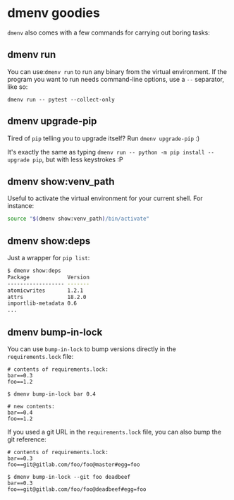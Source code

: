 # dmenv goodies

`dmenv` also comes with a few commands for carrying out boring tasks:

## dmenv run

You can use:`dmenv run` to run any binary from the virtual environment. If the program you want to run
needs command-line options, use a `--` separator, like so:

```console
dmenv run -- pytest --collect-only
```

## dmenv upgrade-pip

Tired of `pip` telling you to upgrade itself? Run `dmenv upgrade-pip` :)

It's exactly the same as typing `dmenv run -- python -m pip install --upgrade pip`, but with less keystrokes :P


## dmenv show:venv_path

Useful to activate the virtual environment for your current shell. For instance:

```bash
source "$(dmenv show:venv_path)/bin/activate"
```

## dmenv show:deps

Just a wrapper for `pip list`:

```bash
$ dmenv show:deps
Package            Version
------------------ -------
atomicwrites       1.2.1
attrs              18.2.0
importlib-metadata 0.6
...
```

## dmenv bump-in-lock

You can use `bump-in-lock` to bump versions directly in the `requirements.lock` file:

```text
# contents of requirements.lock:
bar==0.3
foo==1.2

$ dmenv bump-in-lock bar 0.4

# new contents:
bar==0.4
foo==1.2
```

If you used a git URL in the `requirements.lock` file, you can also bump the git reference:

```text
# contents of requirements.lock:
bar==0.3
foo==git@gitlab.com/foo/foo@master#egg=foo

$ dmenv bump-in-lock --git foo deadbeef
bar==0.3
foo==git@gitlab.com/foo/foo@deadbeef#egg=foo
```
